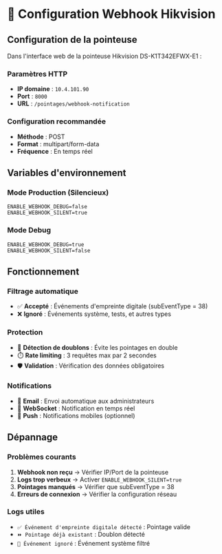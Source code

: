 # 🔔 Configuration Webhook Hikvision

## Configuration de la pointeuse

Dans l'interface web de la pointeuse Hikvision DS-K1T342EFWX-E1 :

### Paramètres HTTP
- **IP domaine** : `10.4.101.90`
- **Port** : `8000`
- **URL** : `/pointages/webhook-notification`

### Configuration recommandée
- **Méthode** : POST
- **Format** : multipart/form-data
- **Fréquence** : En temps réel

## Variables d'environnement

### Mode Production (Silencieux)
```env
ENABLE_WEBHOOK_DEBUG=false
ENABLE_WEBHOOK_SILENT=true
```

### Mode Debug
```env
ENABLE_WEBHOOK_DEBUG=true
ENABLE_WEBHOOK_SILENT=false
```

## Fonctionnement

### Filtrage automatique
- ✅ **Accepté** : Événements d'empreinte digitale (subEventType = 38)
- ❌ **Ignoré** : Événements système, tests, et autres types

### Protection
- 🔄 **Détection de doublons** : Évite les pointages en double
- ⏱️ **Rate limiting** : 3 requêtes max par 2 secondes
- 🛡️ **Validation** : Vérification des données obligatoires

### Notifications
- 📧 **Email** : Envoi automatique aux administrateurs
- 🔌 **WebSocket** : Notification en temps réel
- 📱 **Push** : Notifications mobiles (optionnel)

## Dépannage

### Problèmes courants
1. **Webhook non reçu** → Vérifier IP/Port de la pointeuse
2. **Logs trop verbeux** → Activer `ENABLE_WEBHOOK_SILENT=true`
3. **Pointages manqués** → Vérifier que subEventType = 38
4. **Erreurs de connexion** → Vérifier la configuration réseau

### Logs utiles
- `✅ Événement d'empreinte digitale détecté` : Pointage valide
- `⏩ Pointage déjà existant` : Doublon détecté
- `🔄 Événement ignoré` : Événement système filtré
